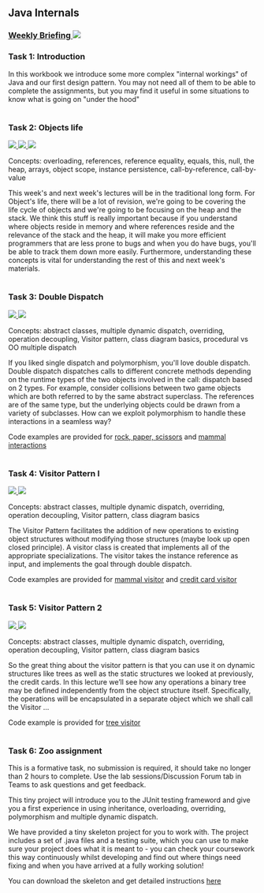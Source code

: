 ## Java Internals
### <a href='https://web.microsoftstream.com/group/ae5b71e8-e396-438f-9f02-49f2682d64e6' target='_blank'> Weekly Briefing ![](../../resources/icons/briefing.png) </a>
### Task 1: Introduction


In this workbook we introduce some more complex "internal workings" of Java and our first design pattern.
You may not need all of them to be able to complete the assignments, 
but you may find it useful in some situations to know what is going on "under the hood"  


# 
### Task 2: Objects life
 <a href='02%20Objects%20life/slides/segment-1.pdf' target='_blank'> ![](../../resources/icons/slides.png) </a> <a href='https://web.microsoftstream.com/video/a5dde363-98e8-4b47-8fc6-723a1c3b5a7d' target='_blank'> ![](../../resources/icons/video.png) </a> <a href='https://web.microsoftstream.com/video/05247e4f-05b9-4b75-81b6-89973ca378dd' target='_blank'> ![](../../resources/icons/video.png) </a>

Concepts: overloading, references, reference equality, equals, this, null, the heap, arrays, object scope, instance persistence, call-by-reference, call-by-value

This week's and next week's lectures will be in the traditional long form. For Object's life, there will be a lot of revision, we're going to be covering the life cycle of objects and we're going to be focusing on the heap and the stack. We think this stuff is really important because if you understand where objects reside in memory and where references reside and the relevance of the stack and the heap, it will make you more efficient programmers that are less prone to bugs and when you do have bugs, you'll be able to track them down more easily. Furthermore, understanding these concepts is vital for understanding the rest of this and next week's materials.
  


# 
### Task 3: Double Dispatch
 <a href='03%20Double%20Dispatch/slides/COMSM0086_PolymorphismDoubleDispatch.pdf' target='_blank'> ![](../../resources/icons/slides.png) </a> <a href='https://web.microsoftstream.com/video/3bf4b450-20e6-47e8-aa16-713eae28a47a' target='_blank'> ![](../../resources/icons/video.png) </a>

Concepts: abstract classes, multiple dynamic dispatch, overriding, operation decoupling, Visitor pattern, class diagram basics, procedural vs OO multiple dispatch

If you liked single dispatch and polymorphism, you'll love double dispatch. Double dispatch dispatches calls to different concrete methods depending on the runtime types of the two objects involved in the call: dispatch based on 2 types. For example, consider collisions between two game objects which are both referred to by the same abstract superclass. The references are of the same type, but the underlying objects could be drawn from a variety of subclasses. How can we exploit polymorphism to handle these interactions in a seamless way?

Code examples are provided for <a href="https://www.ole.bris.ac.uk/bbcswebdav/courses/COMSM0086_2020_TB-2/code_snippets/rock_paper_scissors2021.zip" target="_blank">rock, paper, scissors</a> and <a href="https://www.ole.bris.ac.uk/bbcswebdav/courses/COMSM0086_2020_TB-2/code_snippets/MammalInteraction2021.zip" target="_blank">mammal interactions</a>  


# 
### Task 4: Visitor Pattern I
 <a href='04%20Visitor%20Pattern%20I/slides/COMSM0086_Visitor.pdf' target='_blank'> ![](../../resources/icons/slides.png) </a> <a href='https://web.microsoftstream.com/video/f080e53c-01f2-4622-ac9e-5fab225bff90' target='_blank'> ![](../../resources/icons/video.png) </a>

Concepts: abstract classes,  multiple dynamic dispatch, overriding, operation decoupling, Visitor pattern, class diagram basics

The Visitor Pattern facilitates the addition of new operations to existing object structures without modifying those structures (maybe look up open closed principle). A visitor class is created that implements all of the appropriate specializations. The visitor takes the instance reference as input, and implements the goal through double dispatch.

Code examples are provided for <a href="https://www.ole.bris.ac.uk/bbcswebdav/courses/COMSM0086_2020_TB-2/code_snippets/mammal_visitor.zip" target="_blank">mammal visitor</a> and <a href="https://www.ole.bris.ac.uk/bbcswebdav/courses/COMSM0086_2020_TB-2/code_snippets/credit_card_visitor.zip" target="_blank">credit card visitor</a>
  


# 
### Task 5: Visitor Pattern 2
 <a href='05%20Visitor%20Pattern%202/slides/COMSM0086_Visitor.pdf' target='_blank'> ![](../../resources/icons/slides.png) </a> <a href='https://web.microsoftstream.com/video/a521f48d-dda3-4394-b432-0225cff00118' target='_blank'> ![](../../resources/icons/video.png) </a>

Concepts: abstract classes,  multiple dynamic dispatch, overriding, operation decoupling, Visitor pattern, class diagram basics

So the great thing about the visitor pattern is that you can use it on dynamic structures like trees as well as the static structures we looked at previously, the credit cards. In this lecture we’ll see how any operations a binary tree may be defined independently from the object structure itself. Specifically, the operations will be encapsulated in a separate object which we shall call the Visitor …

Code example is provided for <a href="https://www.ole.bris.ac.uk/bbcswebdav/courses/COMSM0086_2020_TB-2/code_snippets/tree_visitor.zip" target="_blank">tree visitor</a>   


# 
### Task 6: Zoo assignment


This is a formative task, no submission is required, it should take no longer than 2 hours to complete. Use the lab sessions/Discussion Forum tab in Teams to ask questions and get feedback.

This tiny project will introduce you to the JUnit testing frameword and give you a first experience in using inheritance, overloading, overriding, polymorphism and multiple dynamic dispatch.

We have provided a tiny skeleton project for you to work with. The project includes a set of .java files and a testing suite, which you can use to make sure your project does what it is meant to - you can check your coursework this way continuously whilst developing and find out where things need fixing and when you have arrived at a fully working solution!

You can download the skeleton and get detailed instructions [here](06%20Zoo%20assignment/md/zoo.md)
  


# 
